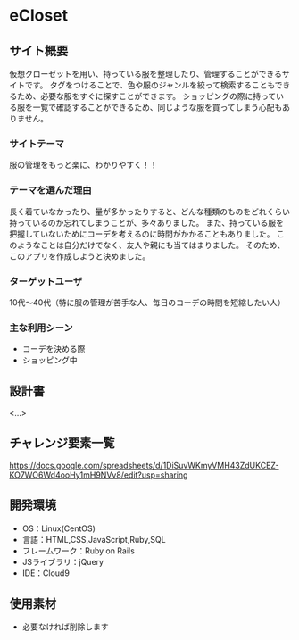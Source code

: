 # eCloset

## サイト概要
仮想クローゼットを用い、持っている服を整理したり、管理することができるサイトです。
タグをつけることで、色や服のジャンルを絞って検索することもできるため、必要な服をすぐに探すことができます。
ショッピングの際に持っている服を一覧で確認することができるため、同じような服を買ってしまう心配もありません。

### サイトテーマ
服の管理をもっと楽に、わかりやすく！！


### テーマを選んだ理由
長く着ていなかったり、量が多かったりすると、どんな種類のものをどれくらい持っているのか忘れてしまうことが、多々ありました。
また、持っている服を把握していないためにコーデを考えるのに時間がかかることもありました。
このようなことは自分だけでなく、友人や親にも当てはまりました。
そのため、このアプリを作成しようと決めました。


### ターゲットユーザ
10代～40代（特に服の管理が苦手な人、毎日のコーデの時間を短縮したい人）

### 主な利用シーン
* コーデを決める際
* ショッピング中

## 設計書
<...>

## チャレンジ要素一覧
https://docs.google.com/spreadsheets/d/1DiSuvWKmyVMH43ZdUKCEZ-KO7WO6Wd4ooHy1mH9NVv8/edit?usp=sharing

## 開発環境
- OS：Linux(CentOS)
- 言語：HTML,CSS,JavaScript,Ruby,SQL
- フレームワーク：Ruby on Rails
- JSライブラリ：jQuery
- IDE：Cloud9

## 使用素材
- 必要なければ削除します

